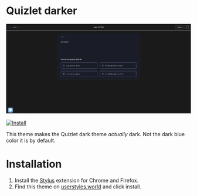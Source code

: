 # Quizlet darker

![Quizlet darker theme's appearance.](/screenshots/learnmode.png)

[![Install](https://img.shields.io/badge/Install%20directly%20with-Stylus-116b59.svg?longCache=true&style=for-the-badge])](https://raw.githubusercontent.com/dtomvan/quizlet-darker-theme/main/quizlet.user.styl)

This theme makes the Quizlet dark theme _actually_ dark. Not the dark blue color
it is by default.

# Installation

1. Install the [Stylus](https://github.com/openstyles/stylus) extension for
   Chrome and Firefox.
2. Find this theme on [userstyles.world](https://userstyles.world/style/2769/quizlet-darker) and click
   install.
